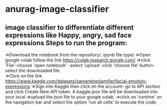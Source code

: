 # anurag-image-classifier
image classifier to differentiate different expressions like Happy, angry, sad face expressions
Steps to run the program:
--------------------------
=>Download the notebook from the repository( .ipynb file type)
=>Open google colab follow the link https://colab.research.google.com/
=>click 'File'-choose 'open notebook' -select 'upload'-click 'choose file' button-select the downloaded file.  
=>Click on the link https://www.kaggle.com/datasets/samaneheslamifar/facial-emotion-expressions
=>Sign into Kaggle then click on the account- go to API section and click Create New API token. A kaggle.json file will be downloaded into your local
=>upload the json file to your google colab.
=>click on 'runtime' on the navigation bar and select the option 'run all cells' to execute the code. 
